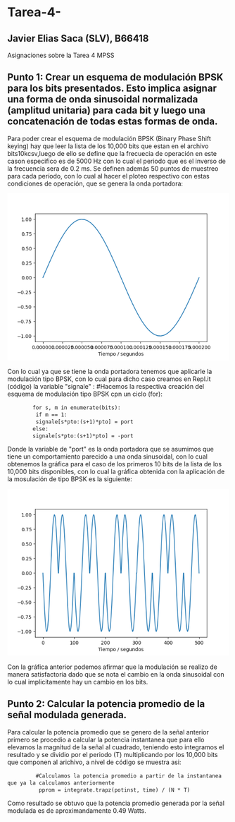 # Tarea-4-
## Javier Elias Saca (SLV), B66418
Asignaciones sobre la Tarea 4 MPSS

## Punto 1: Crear un esquema de modulación BPSK para los bits presentados. Esto implica asignar una forma de onda sinusoidal normalizada (amplitud unitaria) para cada bit y luego una concatenación de todas estas formas de onda.

  Para poder crear el esquema de modulación BPSK (Binary Phase Shift keying) hay que leer la lista  de los 10,000 bits que estan en el archivo bits10kcsv,luego de ello se define que la frecuecia de operación en este cason especifico es de 5000 Hz con lo cual el periodo que es el inverso de la frecuencia sera de 0.2 ms. Se definen además 50 puntos de muestreo para cada período, con lo cual al hacer el ploteo respectivo con estas condiciones de operación, que se genera la onda portadora: 
  
 ![enter image description here](/portadora.png)

Con lo cual ya que se tiene la onda portadora tenemos que aplicarle la modulación tipo BPSK, con lo cual para dicho caso creamos en Repl.it (código) la variable "signale" :
        #Hacemos la respectiva creación del esquema de modulación tipo BPSK cpn un ciclo (for):
        
            for s, m in enumerate(bits):
             if m == 1:
             signale[s*pto:(s+1)*pto] = port
            else: 
            signale[s*pto:(s+1)*pto] = -port
            
Donde la variable de "port" es la onda portadora que se asumimos que tiene un comportamiento parecido a una onda sinusoidal, con lo cual obtenemos la gráfica para el caso de los primeros 10 bits de la lista de los 10,000 bits disponibles, con lo cual la gráfica obtenida con la aplicación de la mosulación de tipo BPSK es la siguiente: 

 ![enter image description here](/modulada.png)
 
 Con la gráfica anterior podemos afirmar que la modulación se realizo de manera satisfactoria dado que se nota el cambio en la onda sinusoidal con lo cual implicitamente hay un cambio en los bits.
 
 ## Punto 2: Calcular la potencia promedio de la señal modulada generada.
 
 Para calcular la potencia promedio que se genero de la señal anterior primero se procedio a calcular la potencia instantanea que para ello elevamos la magnitud de la señal al cuadrado, teniendo esto integramos el resultado y se dividio por el periodo (T) multiplicando por los 10,000 bits que componen al arichivo, a nivel de código se muestra asi: 
 
 
             #Calculamos la potencia promedio a partir de la instantanea que ya la calculamos anteriormente
              pprom = integrate.trapz(potinst, time) / (N * T)
              
Como resultado se obtuvo que la potencia promedio generada por la señal modulada es de aproximandamente 0.49 Watts.
